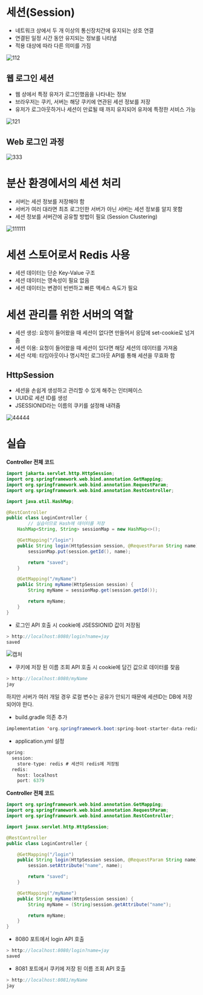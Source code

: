 # 세션(Session)


- 네트워크 상에서 두 개 이상의 통신장치간에 유지되는 상호 연결
- 연결된 일정 시간 동안 유지되는 정보를 나타냄
- 적용 대상에 따라 다른 의미를 가짐

![112](https://github.com/suhjaesuk/til/assets/110963294/8f1831cf-591d-4a27-b48d-299b6e1e484b)


## 웹 로그인 세션

- 웹 상에서 특정 유저가 로그인했음을 나타내는 정보
- 브라우저는 쿠키, 서버는 해당 쿠키에 연관된 세션 정보를 저장
- 유저가 로그아웃하거나 세션이 만료될 때 까지 유지되어 유저에 특정한 서비스 가능

![121](https://github.com/suhjaesuk/til/assets/110963294/f32b0f8d-fa2f-4cfb-88a1-6f4bb0a78879)


## Web 로그인 과정

![333](https://github.com/suhjaesuk/til/assets/110963294/f7eeae65-71c5-4dc8-b145-d7a82253a2e3)


# 분산 환경에서의 세션 처리

- 서버는 세션 정보를 저장해야 함
- 서버가 여러 대라면 최초 로그인한 서버가 아닌 서버는 세션 정보를 알지 못함
- 세션 정보를 서버간에 공유할 방법이 필요 (Session Clustering)

![111111](https://github.com/suhjaesuk/til/assets/110963294/c1c4a327-2a17-4f72-b590-a6b64dc10971)


# 세션 스토어로서 Redis 사용

- 세션 데이터는 단순 Key-Value 구조
- 세션 데이터는 영속성이 필요 없음
- 세션 데이터는 변경이 빈번하고 빠른 액세스 속도가 필요

# 세션 관리를 위한 서버의 역할

- 세션 생성: 요청이 들어왔을 때 세션이 없다면 만들어서 응답에 set-cookie로 넘겨줌
- 세션 이용: 요청이 들어왔을 때 세션이 있다면 해당 세션의 데이터를 가져옴
- 세션 삭제: 타임아웃이나 명시적인 로그아웃 API를 통해 세션을 무효화 함

## HttpSession

- 세션을 손쉽게 생성하고 관리할 수 있게 해주는 인터페이스
- UUID로 세션 ID를 생성
- JSESSIONID라는 이름의 쿠키를 설정해 내려줌

![44444](https://github.com/suhjaesuk/til/assets/110963294/9b949ade-4b44-47f1-98d7-196632e9f872)


# 실습

**Controller 전체 코드**

```java
import jakarta.servlet.http.HttpSession;
import org.springframework.web.bind.annotation.GetMapping;
import org.springframework.web.bind.annotation.RequestParam;
import org.springframework.web.bind.annotation.RestController;

import java.util.HashMap;

@RestController
public class LoginController {
		// 실습이므로 Hash에 데이터를 저장
    HashMap<String, String> sessionMap = new HashMap<>();

    @GetMapping("/login")
    public String login(HttpSession session, @RequestParam String name) {
        sessionMap.put(session.getId(), name);

        return "saved";
    }

    @GetMapping("/myName")
    public String myName(HttpSession session) {
        String myName = sessionMap.get(session.getId());

        return myName;
    }
}
```

- 로그인 API 호출 시 cookie에 JSESSIONID 값이 저장됨

```java
> http://localhost:8080/login?name=jay
saved
```

![캡처](https://github.com/suhjaesuk/til/assets/110963294/6404c127-97ad-4456-9b6e-83c278c3388e)


- 쿠키에 저장 된 이름 조회 API 호출 시 cookie에 담긴 값으로 데이터를 찾음

```java
> http://localhost:8080/myName
jay
```

하지만 서버가 여러 개일 경우 로컬 변수는 공유가 안되기 때문에 세션ID는 DB에 저장되어야 한다.

- build.gradle 의존 추가

```java
implementation 'org.springframework.boot:spring-boot-starter-data-redis'
```

- application.yml 설정

```java
spring:
  session:
    store-type: redis # 세션이 redis에 저장됨
  redis:
    host: localhost
    port: 6379
```

**Controller 전체 코드**

```java
import org.springframework.web.bind.annotation.GetMapping;
import org.springframework.web.bind.annotation.RequestParam;
import org.springframework.web.bind.annotation.RestController;

import javax.servlet.http.HttpSession;

@RestController
public class LoginController {

    @GetMapping("/login")
    public String login(HttpSession session, @RequestParam String name) {
        session.setAttribute("name", name);

        return "saved";
    }

    @GetMapping("/myName")
    public String myName(HttpSession session) {
        String myName = (String)session.getAttribute("name");

        return myName;
    }
}
```

- 8080 포트에서 login API 호출

```java
> http://localhost:8080/login?name=jay
saved
```

- 8081 포트에서 쿠키에 저장 된 이름 조회 API 호출

```java
> http://localhost:8081/myName
jay
```
